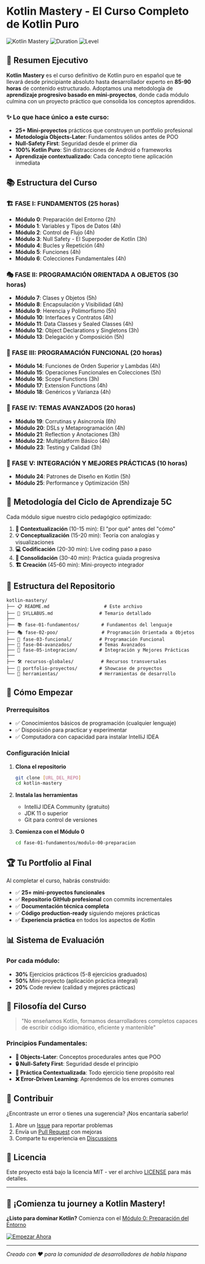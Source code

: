 # Kotlin Mastery - El Curso Completo de Kotlin Puro

![Kotlin Mastery](https://img.shields.io/badge/Kotlin-Mastery-7F52FF?style=for-the-badge&logo=kotlin)
![Duration](https://img.shields.io/badge/Duración-85--90_horas-green?style=for-the-badge)
![Level](https://img.shields.io/badge/Nivel-Principiante_a_Avanzado-blue?style=for-the-badge)

## 🎯 Resumen Ejecutivo

**Kotlin Mastery** es el curso definitivo de Kotlin puro en español que te llevará desde principiante absoluto hasta desarrollador experto en **85-90 horas** de contenido estructurado. Adoptamos una metodología de **aprendizaje progresivo basado en mini-proyectos**, donde cada módulo culmina con un proyecto práctico que consolida los conceptos aprendidos.

### ✨ Lo que hace único a este curso:

- **25+ Mini-proyectos** prácticos que construyen un portfolio profesional
- **Metodología Objects-Later**: Fundamentos sólidos antes de POO
- **Null-Safety First**: Seguridad desde el primer día
- **100% Kotlin Puro**: Sin distracciones de Android o frameworks
- **Aprendizaje contextualizado**: Cada concepto tiene aplicación inmediata

## 📚 Estructura del Curso

### 🏗️ FASE I: FUNDAMENTOS (25 horas)
- **Módulo 0**: Preparación del Entorno (2h)
- **Módulo 1**: Variables y Tipos de Datos (4h)
- **Módulo 2**: Control de Flujo (4h)
- **Módulo 3**: Null Safety - El Superpoder de Kotlin (3h)
- **Módulo 4**: Bucles y Repetición (4h)
- **Módulo 5**: Funciones (4h)
- **Módulo 6**: Colecciones Fundamentales (4h)

### 🎭 FASE II: PROGRAMACIÓN ORIENTADA A OBJETOS (30 horas)
- **Módulo 7**: Clases y Objetos (5h)
- **Módulo 8**: Encapsulación y Visibilidad (4h)
- **Módulo 9**: Herencia y Polimorfismo (5h)
- **Módulo 10**: Interfaces y Contratos (4h)
- **Módulo 11**: Data Classes y Sealed Classes (4h)
- **Módulo 12**: Object Declarations y Singletons (3h)
- **Módulo 13**: Delegación y Composición (5h)

### 🔧 FASE III: PROGRAMACIÓN FUNCIONAL (20 horas)
- **Módulo 14**: Funciones de Orden Superior y Lambdas (4h)
- **Módulo 15**: Operaciones Funcionales en Colecciones (5h)
- **Módulo 16**: Scope Functions (3h)
- **Módulo 17**: Extension Functions (4h)
- **Módulo 18**: Genéricos y Varianza (4h)

### 🚀 FASE IV: TEMAS AVANZADOS (20 horas)
- **Módulo 19**: Corrutinas y Asincronía (6h)
- **Módulo 20**: DSLs y Metaprogramación (4h)
- **Módulo 21**: Reflection y Anotaciones (3h)
- **Módulo 22**: Multiplatform Básico (4h)
- **Módulo 23**: Testing y Calidad (3h)

### 🎨 FASE V: INTEGRACIÓN Y MEJORES PRÁCTICAS (10 horas)
- **Módulo 24**: Patrones de Diseño en Kotlin (5h)
- **Módulo 25**: Performance y Optimización (5h)

## 🔄 Metodología del Ciclo de Aprendizaje 5C

Cada módulo sigue nuestro ciclo pedagógico optimizado:

1. **🎯 Contextualización** (10-15 min): El "por qué" antes del "cómo"
2. **💡 Conceptualización** (15-20 min): Teoría con analogías y visualizaciones
3. **💻 Codificación** (20-30 min): Live coding paso a paso
4. **🔧 Consolidación** (30-40 min): Práctica guiada progresiva
5. **🏗️ Creación** (45-60 min): Mini-proyecto integrador

## 📁 Estructura del Repositorio

```
kotlin-mastery/
├── 📋 README.md                    # Este archivo
├── 📖 SYLLABUS.md                 # Temario detallado
├── 
├── 📚 fase-01-fundamentos/        # Fundamentos del lenguaje
├── 🎭 fase-02-poo/                # Programación Orientada a Objetos  
├── 🔧 fase-03-funcional/          # Programación Funcional
├── 🚀 fase-04-avanzados/          # Temas Avanzados
├── 🎨 fase-05-integracion/        # Integración y Mejores Prácticas
├── 
├── 🛠️ recursos-globales/          # Recursos transversales
├── 🎯 portfolio-proyectos/        # Showcase de proyectos
└── 🔧 herramientas/               # Herramientas de desarrollo
```

## 🚀 Cómo Empezar

### Prerrequisitos
- ✅ Conocimientos básicos de programación (cualquier lenguaje)
- ✅ Disposición para practicar y experimentar
- ✅ Computadora con capacidad para instalar IntelliJ IDEA

### Configuración Inicial
1. **Clona el repositorio**
   ```bash
   git clone [URL_DEL_REPO]
   cd kotlin-mastery
   ```

2. **Instala las herramientas**
   - IntelliJ IDEA Community (gratuito)
   - JDK 11 o superior
   - Git para control de versiones

3. **Comienza con el Módulo 0**
   ```bash
   cd fase-01-fundamentos/modulo-00-preparacion
   ```

## 🏆 Tu Portfolio al Final

Al completar el curso, habrás construido:

- ✅ **25+ mini-proyectos funcionales**
- ✅ **Repositorio GitHub profesional** con commits incrementales
- ✅ **Documentación técnica completa**
- ✅ **Código production-ready** siguiendo mejores prácticas
- ✅ **Experiencia práctica** en todos los aspectos de Kotlin

## 📊 Sistema de Evaluación

### Por cada módulo:
- **30%** Ejercicios prácticos (5-8 ejercicios graduados)
- **50%** Mini-proyecto (aplicación práctica integral)
- **20%** Code review (calidad y mejores prácticas)

## 🎯 Filosofía del Curso

> "No enseñamos Kotlin, formamos desarrolladores completos capaces de escribir código idiomático, eficiente y mantenible"

### Principios Fundamentales:
- **📐 Objects-Later**: Conceptos procedurales antes que POO
- **🔒 Null-Safety First**: Seguridad desde el principio
- **🎯 Práctica Contextualizada**: Todo ejercicio tiene propósito real
- **❌ Error-Driven Learning**: Aprendemos de los errores comunes

## 🤝 Contribuir

¿Encontraste un error o tienes una sugerencia? ¡Nos encantaría saberlo!

1. Abre un [Issue](../../issues) para reportar problemas
2. Envía un [Pull Request](../../pulls) con mejoras
3. Comparte tu experiencia en [Discussions](../../discussions)

## 📝 Licencia

Este proyecto está bajo la licencia MIT - ver el archivo [LICENSE](LICENSE) para más detalles.

---

## 🌟 ¡Comienza tu journey a Kotlin Mastery!

**¿Listo para dominar Kotlin?** Comienza con el [Módulo 0: Preparación del Entorno](fase-01-fundamentos/modulo-00-preparacion/)

[![Empezar Ahora](https://img.shields.io/badge/Empezar-Ahora-7F52FF?style=for-the-badge&logo=rocket)](fase-01-fundamentos/modulo-00-preparacion/)

---

*Creado con ❤️ para la comunidad de desarrolladores de habla hispana*
